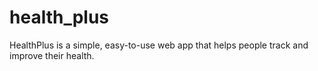 # health_plus
HealthPlus is a simple, easy-to-use web app that helps people track and improve their health.
